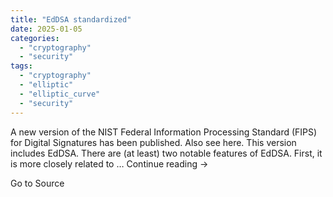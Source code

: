 ```yaml
---
title: "EdDSA standardized"
date: 2025-01-05
categories: 
  - "cryptography"
  - "security"
tags: 
  - "cryptography"
  - "elliptic"
  - "elliptic_curve"
  - "security"
---
```


A new version of the NIST Federal Information Processing Standard (FIPS) for Digital Signatures has been published. Also see here. This version includes EdDSA. There are (at least) two notable features of EdDSA. First, it is more closely related to … Continue reading →

Go to Source
